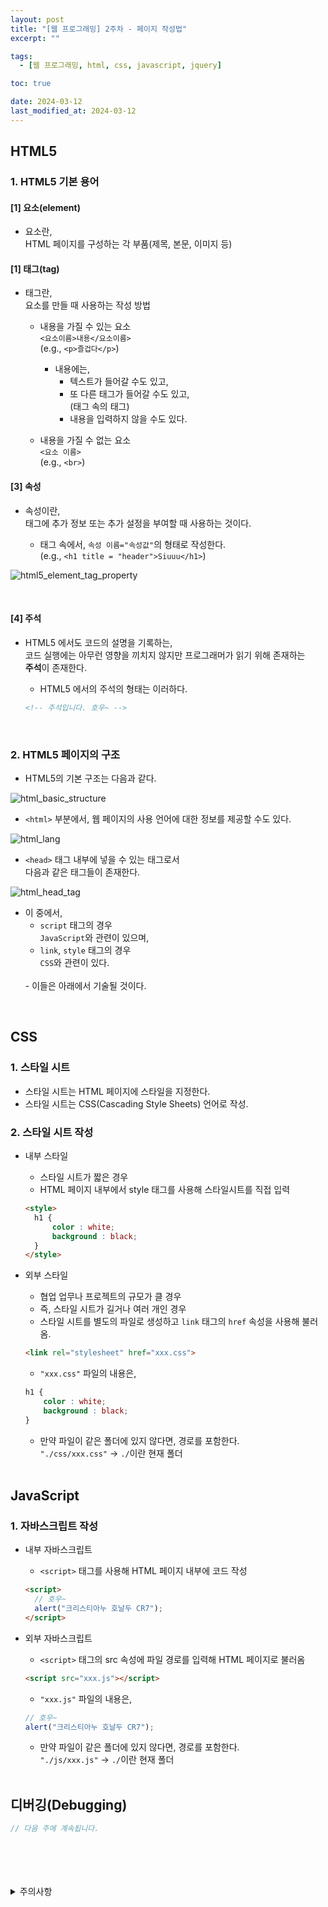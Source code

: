 ```yaml
---
layout: post
title: "[웹 프로그래밍] 2주차 - 페이지 작성법"
excerpt: ""

tags:
  - [웹 프로그래밍, html, css, javascript, jquery]

toc: true

date: 2024-03-12
last_modified_at: 2024-03-12
---
```

## HTML5
### 1. HTML5 기본 용어
#### [1] 요소(element)
- 요소란,  
HTML 페이지를 구성하는 각 부품(제목, 본문, 이미지 등)

#### [1] 태그(tag)
- 태그란,  
요소를 만들 때 사용하는 작성 방법
  - 내용을 가질 수 있는 요소  
  `<요소이름>내용</요소이름>`  
  (e.g., `<p>즐겁다</p>`)  
    - 내용에는,  
      - 텍스트가 들어갈 수도 있고,  
      - 또 다른 태그가 들어갈 수도 있고,  
      (태그 속의 태그)
      - 내용을 입력하지 않을 수도 있다.

  - 내용을 가질 수 없는 요소  
  `<요소 이름>`  
  (e.g., `<br>`)  

#### [3] 속성
- 속성이란,  
태그에 추가 정보 또는 추가 설정을 부여할 때 사용하는 것이다.  

  - 태그 속에서, `속성 이름="속성값"`의 형태로 작성한다.  
  (e.g., `<h1 title = "header">Siuuu</h1>`)  

![html5_element_tag_property][def]

<br>

#### [4] 주석
- HTML5 에서도 코드의 설명을 기록하는,  
코드 실행에는 아무런 영향을 끼치지 않지만 프로그래머가 읽기 위해 존재하는  
**주석**이 존재한다.  

  - HTML5 에서의 주석의 형태는 이러하다.  

  ```html
  <!-- 주석입니다. 호우~ -->
  ```

  <br>

### 2. HTML5 페이지의 구조
- HTML5의 기본 구조는 다음과 같다.  

![html_basic_structure][def2]

- `<html>` 부분에서, 웹 페이지의 사용 언어에 대한 정보를 제공할 수도 있다.  

![html_lang][def3]  

- `<head>` 태그 내부에 넣을 수 있는 태그로서  
다음과 같은 태그들이 존재한다.  

![html_head_tag][def4]

- 이 중에서,  
  - `script` 태그의 경우  
  `JavaScript`와 관련이 있으며,  
  - `link`, `style` 태그의 경우  
  `CSS`와 관련이 있다.  
  <br>
  - 이들은 아래에서 기술될 것이다.  

<br>

## CSS
### 1. 스타일 시트
- 스타일 시트는 HTML 페이지에 스타일을 지정한다.  
- 스타일 시트는 CSS(Cascading Style Sheets) 언어로 작성.  

### 2. 스타일 시트 작성
- 내부 스타일
  - 스타일 시트가 짧은 경우
  - HTML 페이지 내부에서 style 태그를 사용해 스타일시트를 직접 입력  

  ```html
  <style>
    h1 {
        color : white;
        background : black;
    }
  </style>
  ```

- 외부 스타일
  - 협업 업무나 프로젝트의 규모가 클 경우  
  - 즉, 스타일 시트가 길거나 여러 개인 경우  
  - 스타일 시트를 별도의 파일로 생성하고 `link` 태그의 `href` 속성을 사용해 불러옴.  

  ```html
  <link rel="stylesheet" href="xxx.css">
  ```  

  - `"xxx.css"` 파일의 내용은, 

  ```css
  h1 {
      color : white;
      background : black;
  }
  ```

    - 만약 파일이 같은 폴더에 있지 않다면, 경로를 포함한다.  
    `"./css/xxx.css"` -> `./`이란 현재 폴더

  <br>

## JavaScript
### 1. 자바스크립트 작성
- 내부 자바스크립트
  - `<script>` 태그를 사용해 HTML 페이지 내부에 코드 작성

  ```html
  <script>
    // 호우~
    alert("크리스티아누 호날두 CR7");
  </script>
  ```

- 외부 자바스크립트
  - `<script>` 태그의 src 속성에 파일 경로를 입력해 HTML 페이지로 불러옴  
  
  ```html
  <script src="xxx.js"></script>
  ```

  - `"xxx.js"` 파일의 내용은,  

  ```js
  // 호우~
  alert("크리스티아누 호날두 CR7");
  ```

    - 만약 파일이 같은 폴더에 있지 않다면, 경로를 포함한다.  
    `"./js/xxx.js"` -> `./`이란 현재 폴더  

    <br>

## 디버깅(Debugging)
```c
// 다음 주에 계속됩니다.
```

<br>
<br>
<br>
<br>
<details>
<summary>주의사항</summary>
<div markdown="1">

이 포스팅은 강원대학교 김아욱 교수님의 웹 프로그래밍 수업을 들으며 내용을 정리 한 것입니다.  
수업 내용에 대한 저작권은 교수님께 있으니,  
다른 곳으로의 무분별한 내용 복사를 자제해 주세요.

</div>
</details> 

[def]: https://i.imgur.com/GYE6fXU.png
[def2]: https://i.imgur.com/Q3dx0Zi.png
[def3]: https://i.imgur.com/Z4ABey0.png
[def4]: https://i.imgur.com/4PQt87N.png
